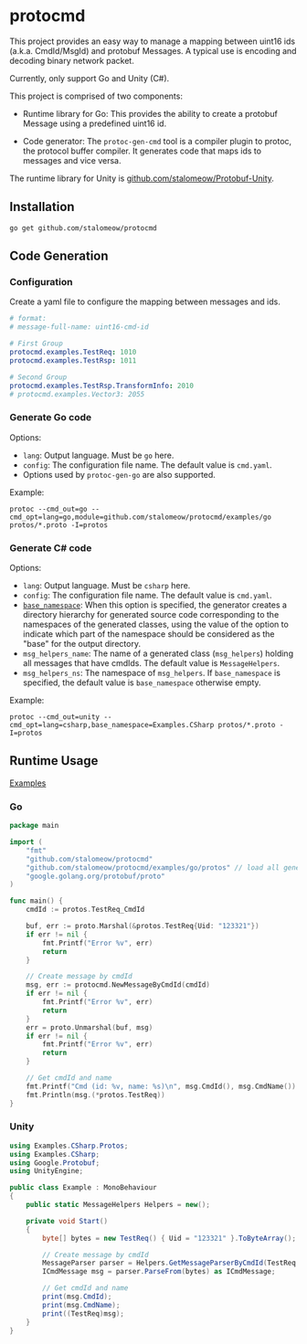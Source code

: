 # protocmd

This project provides an easy way to manage a mapping between uint16 ids (a.k.a. CmdId/MsgId) and protobuf Messages. A typical use is encoding and decoding binary network packet.

Currently, only support Go and Unity (C#).

This project is comprised of two components:

- Runtime library for Go: This provides the ability to create a protobuf Message using a predefined uint16 id.

- Code generator: The `protoc-gen-cmd` tool is a compiler plugin to protoc, the protocol buffer compiler. It generates code that maps ids to messages and vice versa.

The runtime library for Unity is [github.com/stalomeow/Protobuf-Unity](https://github.com/stalomeow/Protobuf-Unity).

## Installation

```
go get github.com/stalomeow/protocmd
```

## Code Generation

### Configuration

Create a yaml file to configure the mapping between messages and ids.

``` yaml
# format:
# message-full-name: uint16-cmd-id

# First Group
protocmd.examples.TestReq: 1010
protocmd.examples.TestRsp: 1011

# Second Group
protocmd.examples.TestRsp.TransformInfo: 2010
# protocmd.examples.Vector3: 2055
```

### Generate Go code

Options:

- `lang`: Output language. Must be `go` here.
- `config`: The configuration file name. The default value is `cmd.yaml`.
- Options used by `protoc-gen-go` are also supported.

Example:

```
protoc --cmd_out=go --cmd_opt=lang=go,module=github.com/stalomeow/protocmd/examples/go protos/*.proto -I=protos
```

### Generate C# code

Options:

- `lang`: Output language. Must be `csharp` here.
- `config`: The configuration file name. The default value is `cmd.yaml`.
- [`base_namespace`](https://protobuf.dev/reference/csharp/csharp-generated/#compiler_options): When this option is specified, the generator creates a directory hierarchy for generated source code corresponding to the namespaces of the generated classes, using the value of the option to indicate which part of the namespace should be considered as the "base" for the output directory.
- `msg_helpers_name`: The name of a generated class (`msg_helpers`) holding all messages that have cmdIds. The default value is `MessageHelpers`.
- `msg_helpers_ns`: The namespace of `msg_helpers`. If `base_namespace` is specified, the default value is `base_namespace` otherwise empty.

Example:

```
protoc --cmd_out=unity --cmd_opt=lang=csharp,base_namespace=Examples.CSharp protos/*.proto -I=protos
```

## Runtime Usage

[Examples](/examples/)

### Go

``` go
package main

import (
	"fmt"
	"github.com/stalomeow/protocmd"
	"github.com/stalomeow/protocmd/examples/go/protos" // load all generated protos
	"google.golang.org/protobuf/proto"
)

func main() {
	cmdId := protos.TestReq_CmdId

	buf, err := proto.Marshal(&protos.TestReq{Uid: "123321"})
	if err != nil {
		fmt.Printf("Error %v", err)
		return
	}

	// Create message by cmdId
	msg, err := protocmd.NewMessageByCmdId(cmdId)
	if err != nil {
		fmt.Printf("Error %v", err)
		return
	}
	err = proto.Unmarshal(buf, msg)
	if err != nil {
		fmt.Printf("Error %v", err)
		return
	}

	// Get cmdId and name
	fmt.Printf("Cmd (id: %v, name: %s)\n", msg.CmdId(), msg.CmdName())
	fmt.Println(msg.(*protos.TestReq))
}
```

### Unity

``` c#
using Examples.CSharp.Protos;
using Examples.CSharp;
using Google.Protobuf;
using UnityEngine;

public class Example : MonoBehaviour
{
    public static MessageHelpers Helpers = new();

    private void Start()
    {
        byte[] bytes = new TestReq() { Uid = "123321" }.ToByteArray();

		// Create message by cmdId
        MessageParser parser = Helpers.GetMessageParserByCmdId(TestReq.CmdId);
        ICmdMessage msg = parser.ParseFrom(bytes) as ICmdMessage;

		// Get cmdId and name
        print(msg.CmdId);
        print(msg.CmdName);
        print((TestReq)msg);
    }
}
```
